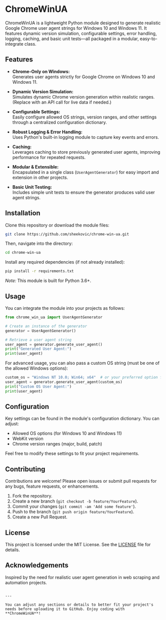 # ChromeWinUA

ChromeWinUA is a lightweight Python module designed to generate realistic Google Chrome user agent strings for Windows 10 and Windows 11. It features dynamic version simulation, configurable settings, error handling, logging, caching, and basic unit tests—all packaged in a modular, easy-to-integrate class.

## Features

- **Chrome-Only on Windows:**  
  Generates user agents strictly for Google Chrome on Windows 10 and Windows 11.

- **Dynamic Version Simulation:**  
  Simulates dynamic Chrome version generation within realistic ranges. (Replace with an API call for live data if needed.)

- **Configurable Settings:**  
  Easily configure allowed OS strings, version ranges, and other settings through a centralized configuration dictionary.

- **Robust Logging & Error Handling:**  
  Uses Python's built-in logging module to capture key events and errors.

- **Caching:**  
  Leverages caching to store previously generated user agents, improving performance for repeated requests.

- **Modular & Extensible:**  
  Encapsulated in a single class (`UserAgentGenerator`) for easy import and extension in other projects.

- **Basic Unit Testing:**  
  Includes simple unit tests to ensure the generator produces valid user agent strings.

## Installation

Clone this repository or download the module files:

```bash
git clone https://github.com/sheekovic/chrome-win-ua.git
```

Then, navigate into the directory:

```bash
cd chrome-win-ua
```

Install any required dependencies (if not already installed):

```bash
pip install -r requirements.txt
```

*Note:* This module is built for Python 3.6+.

## Usage

You can integrate the module into your projects as follows:

```python
from chrome_win_ua import UserAgentGenerator

# Create an instance of the generator
generator = UserAgentGenerator()

# Retrieve a user agent string
user_agent = generator.generate_user_agent()
print("Generated User Agent:")
print(user_agent)
```

For advanced usage, you can also pass a custom OS string (must be one of the allowed Windows options):

```python
custom_os = "Windows NT 10.0; Win64; x64"  # or your preferred option from the config
user_agent = generator.generate_user_agent(custom_os)
print("Custom OS User Agent:")
print(user_agent)
```

## Configuration

Key settings can be found in the module's configuration dictionary. You can adjust:

- Allowed OS options (for Windows 10 and Windows 11)
- WebKit version
- Chrome version ranges (major, build, patch)

Feel free to modify these settings to fit your project requirements.

## Contributing

Contributions are welcome! Please open issues or submit pull requests for any bugs, feature requests, or enhancements.

1. Fork the repository.
2. Create a new branch (`git checkout -b feature/YourFeature`).
3. Commit your changes (`git commit -am 'Add some feature'`).
4. Push to the branch (`git push origin feature/YourFeature`).
5. Create a new Pull Request.

## License

This project is licensed under the MIT License. See the [LICENSE](LICENSE) file for details.

## Acknowledgements

Inspired by the need for realistic user agent generation in web scraping and automation projects.

```

---

You can adjust any sections or details to better fit your project's needs before uploading it to GitHub. Enjoy coding with **ChromeWinUA**!